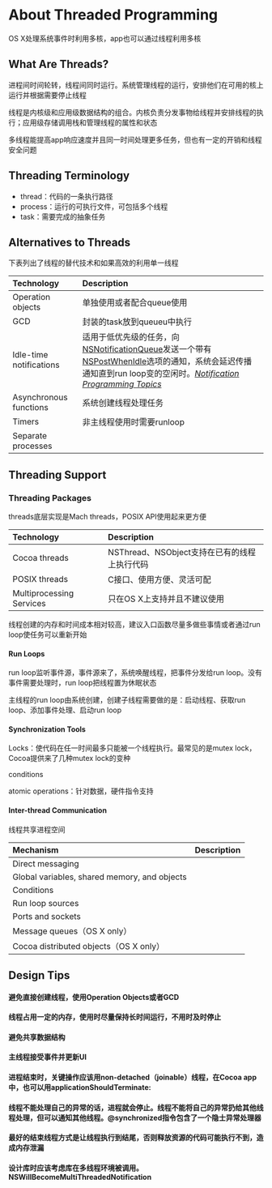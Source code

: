 # About Threaded Programming

OS X处理系统事件时利用多核，app也可以通过线程利用多核

## What Are Threads?

进程间时间轮转，线程间同时运行。系统管理线程的运行，安排他们在可用的核上运行并根据需要停止线程

线程是内核级和应用级数据结构的组合。内核负责分发事物给线程并安排线程的执行；应用级存储调用栈和管理线程的属性和状态

多线程能提高app响应速度并且同一时间处理更多任务，但也有一定的开销和线程安全问题

## Threading Terminology

* thread：代码的一条执行路径
* process：运行的可执行文件，可包括多个线程
* task：需要完成的抽象任务

## Alternatives to Threads

下表列出了线程的替代技术和如果高效的利用单一线程

| Technology | Description |
| :--- | :--- |
| Operation objects | 单独使用或者配合queue使用 |
| GCD | 封装的task放到queueu中执行 |
| Idle-time notifications | 适用于低优先级的任务，向[NSNotificationQueue](https://developer.apple.com/documentation/foundation/nsnotificationqueue)发送一个带有[NSPostWhenIdle](https://developer.apple.com/documentation/foundation/notificationqueue.postingstyle/1418001-whenidle)选项的通知，系统会延迟传播通知直到run loop变的空闲时。[_Notification Programming Topics_](https://developer.apple.com/library/content/documentation/Cocoa/Conceptual/Notifications/Introduction/introNotifications.html#//apple_ref/doc/uid/10000043i) |
| Asynchronous functions | 系统创建线程处理任务 |
| Timers | 非主线程使用时需要runloop |
| Separate processes |  |

## Threading Support

### Threading Packages

threads底层实现是Mach threads，POSIX API使用起来更方便

| Technology | Description |
| :--- | :--- |
| Cocoa threads | NSThread、NSObject支持在已有的线程上执行代码 |
| POSIX threads | C接口、使用方便、灵活可配 |
| Multiprocessing Services | 只在OS X上支持并且不建议使用 |

线程创建的内存和时间成本相对较高，建议入口函数尽量多做些事情或者通过run loop使任务可以重新开始

#### Run Loops

run loop监听事件源，事件源来了，系统唤醒线程，把事件分发给run loop。没有事件需要处理时，run loop把线程置为休眠状态

主线程的run loop由系统创建，创建子线程需要做的是：启动线程、获取run loop、添加事件处理、启动run loop

#### Synchronization Tools

Locks：使代码在任一时间最多只能被一个线程执行。最常见的是mutex lock，Cocoa提供来了几种mutex lock的变种

conditions

atomic operations：针对数据，硬件指令支持

#### Inter-thread Communication

线程共享进程空间

| Mechanism | Description |
| :--- | :--- |
| Direct messaging |  |
| Global variables, shared memory, and objects |  |
| Conditions |  |
| Run loop sources |  |
| Ports and sockets |  |
| Message queues（OS X only） |  |
| Cocoa distributed objects（OS X only） |  |

## Design Tips

#### 避免直接创建线程，使用Operation Objects或者GCD

#### 线程占用一定的内存，使用时尽量保持长时间运行，不用时及时停止

#### 避免共享数据结构

#### 主线程接受事件并更新UI

#### 进程结束时，关键操作应该用non-detached（joinable）线程，在Cocoa app中，也可以用applicationShouldTerminate:

#### 线程不能处理自己的异常的话，进程就会停止。线程不能将自己的异常扔给其他线程处理，但可以通知其他线程。@synchronized指令包含了一个隐士异常处理器

#### 最好的结束线程方式是让线程执行到结尾，否则释放资源的代码可能执行不到，造成内存泄漏

#### 设计库时应该考虑库在多线程环境被调用。NSWillBecomeMultiThreadedNotification



